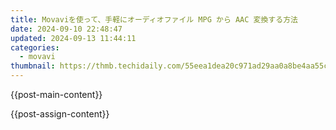 ```yaml
---
title: Movaviを使って、手軽にオーディオファイル MPG から AAC 変換する方法
date: 2024-09-10 22:48:47
updated: 2024-09-13 11:44:11
categories:
  - movavi
thumbnail: https://thmb.techidaily.com/55eea1dea20c971ad29aa0a8be4aa55c4b1ce451943a850955e0879da3d83a3f.jpg
---
```


{{post-main-content}}

<ins class="adsbygoogle"
     style="display:block"
     data-ad-format="autorelaxed"
     data-ad-client="ca-pub-7571918770474297"
     data-ad-slot="1223367746"></ins>

{{post-assign-content}}

<ins class="adsbygoogle"
     style="display:block"
     data-ad-client="ca-pub-7571918770474297"
     data-ad-slot="8358498916"
     data-ad-format="auto"
     data-full-width-responsive="true"></ins>
